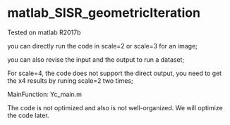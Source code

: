 # matlab_SISR_geometricIteration

Tested on matlab R2017b

you can directly run the code in scale=2 or scale=3 for an image;

you can also revise the input and the output to run a dataset;

For scale=4, the code does not support the direct output, you need to get the x4 results by runing scale=2 two times;

MainFunction: Yc_main.m

The code is not optimized and also is not well-organized. We will optimize the code later.
